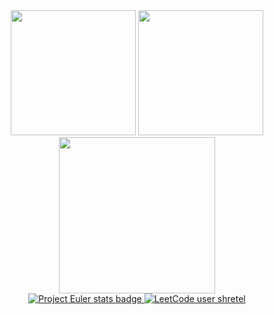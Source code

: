 <div id="header" align="center">
  <img src="https://media.giphy.com/media/v1.Y2lkPTc5MGI3NjExNmpkeWc5aTBieDRzMzc1cG0zajd1OXFuemlxbTBqMDJubmRqdTdjbiZlcD12MV9pbnRlcm5hbF9naWZfYnlfaWQmY3Q9Zw/unxCGmTuBvwo2djRLA/giphy.gif" width="200" height="200"/>
  <img src="https://media.giphy.com/media/v1.Y2lkPTc5MGI3NjExOHJpdjUxNWc4aDUxd3J1NGowcmR5aHNjYTQzb3JmeGNjYTNwNW1iZSZlcD12MV9pbnRlcm5hbF9naWZfYnlfaWQmY3Q9Zw/yr8GjoMTS4jDx9RG1d/giphy.gif" width="200" height="200"/>
  <img src="https://github-readme-stats.vercel.app/api/top-langs/?username=SHREYASTELKAR" width="250" height="250">
</div>

<div align="center">
  <a href="https://projecteuler.net/progress=shretel">
    <img src="https://projecteuler.net/profile/shretel.png" alt="Project Euler stats badge">
  </a>
  <a href="https://leetcode.com/shretel/">
    <img src="https://img.shields.io/badge/dynamic/json?style=for-the-badge&labelColor=black&color=%23ffa116&label=Solved&query=solvedOverTotal&url=https%3A%2F%2Fleetcode-badge.vercel.app%2Fapi%2Fusers%2Fshretel&logo=leetcode&logoColor=yellow" alt="LeetCode user shretel">
  </a>
</div>
